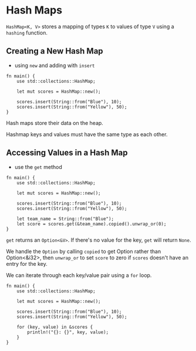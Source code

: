# Hash Maps

`HashMap<K, V>` stores a mapping of types `K` to values of type `V` using a `hashing` function.

## Creating a New Hash Map

- using `new` and adding with `insert`

```
fn main() {
    use std::collections::HashMap;

    let mut scores = HashMap::new();

    scores.insert(String::from("Blue"), 10);
    scores.insert(String::from("Yellow"), 50);
}
```

Hash maps store their data on the heap.

Hashmap keys and values must have the same type as each other.

## Accessing Values in a Hash Map

- use the `get` method

```
fn main() {
    use std::collections::HashMap;

    let mut scores = HashMap::new();

    scores.insert(String::from("Blue"), 10);
    scores.insert(String::from("Yellow"), 50);

    let team_name = String::from("Blue");
    let score = scores.get(&team_name).copied().unwrap_or(0);
}
```

`get` returns an `Option<&V>`. If there's no value for the key, `get` will return `None`.

We handle the `Option` by calling `copied` to get Option<i32> rather than Option<&i32>, then `unwrap_or` to set `score` to zero if `scores` doesn't have an entry for the key.

We can iterate through each key/value pair using a `for` loop.

```
fn main() {
    use std::collections::HashMap;

    let mut scores = HashMap::new();

    scores.insert(String::from("Blue"), 10);
    scores.insert(String::from("Yellow"), 50);

    for (key, value) in &scores {
        println!("{}: {}", key, value);
    }
}
```



